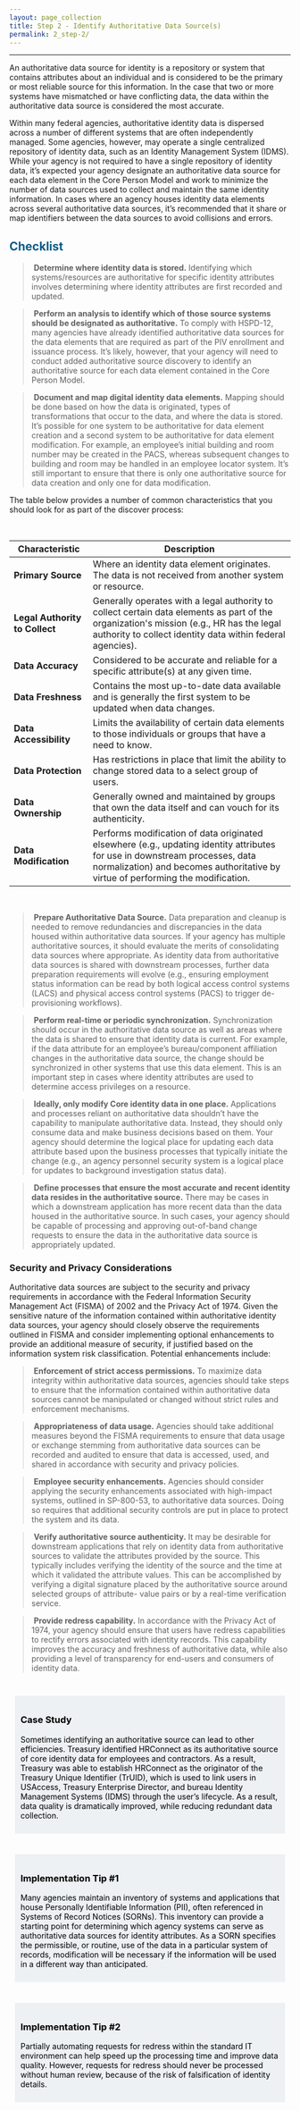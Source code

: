 ```yaml
---
layout: page_collection
title: Step 2 - Identify Authoritative Data Source(s)
permalink: 2_step-2/
---
```

<script>
$(function() {
  $( "#accordion" ).accordion({
    heightStyle: "content",
    collapsible: "true",
    active: "false"
  });
});
</script>

<script src="https://use.fontawesome.com/e20c671b68.js"></script>
-----------------------------------------------

An authoritative data source for identity is a repository or system that contains attributes about an individual and is considered to be the primary or most reliable source for this information. In the case that two or more systems have mismatched or have conflicting data, the data within the authoritative data source is considered the most accurate.

Within many federal agencies, authoritative identity data is dispersed across a number of different systems that are often independently managed. Some agencies, however, may operate a single centralized repository of identity data, such as an Identity Management System (IDMS). While your agency is not required to have a single repository of identity data, it’s expected your agency designate an authoritative data source for each data element in the Core Person Model and work to minimize the number of data sources used to collect and maintain the same identity information. In cases where an agency houses identity data elements across several authoritative data sources, it’s recommended that it share or map identifiers between the data sources to avoid collisions and errors.


## <span style="color: #0C5C89">**Checklist**</span>

> <i class="fa fa-check-square-o"></i> &nbsp;**Determine where identity data is stored.** Identifying which systems/resources are authoritative for specific identity attributes involves determining where identity attributes are first recorded and updated. 

> <i class="fa fa-check-square-o"></i> &nbsp;**Perform an analysis to identify which of those source systems should be designated as authoritative.** To comply with HSPD-12, many agencies have already identified authoritative data sources for the data elements that are required as part of the PIV enrollment and issuance process. It’s likely, however, that your agency will need to conduct added authoritative source discovery to identify an authoritative source for each data element contained in the Core Person Model.

> <i class="fa fa-check-square-o"></i> &nbsp;**Document and map digital identity data elements.** Mapping should be done based on how the data is originated, types of transformations that occur to the data, and where the data is stored. It’s possible for one system to be authoritative for data element creation and a second system to be authoritative for data element modification. For example, an employee’s initial building and room number may be created in the PACS, whereas subsequent changes to building and room may be handled in an employee locator system. It’s still important to ensure that there is only one authoritative source for data creation and only one for data modification.

The table below provides a number of common characteristics that you should look for as part of the discover process:

<br>

| <center> Characteristic </center>        | <center> Description </center> |
|------------------------------------------|--------------------------|
| **Primary Source** | Where an identity data element originates. The data is not received from another system or resource. |
| **Legal Authority to Collect** | Generally operates with a legal authority to collect certain data elements as part of the organization's mission (e.g., HR has the legal authority to collect identity data within federal agencies). |
| **Data Accuracy** | Considered to be accurate and reliable for a specific attribute(s) at any given time. |
| **Data Freshness** | Contains the most up-to-date data available and is generally the first system to be updated when data changes. |
| **Data Accessibility** | Limits the availability of certain data elements to those individuals or groups that have a need to know. |
| **Data Protection** | Has restrictions in place that limit the ability to change stored data to a select group of users. |
| **Data Ownership** | Generally owned and maintained by groups that own the data itself and can vouch for its authenticity. |
| **Data Modification** | Performs modification of data originated elsewhere (e.g., updating identity attributes for use in downstream processes, data normalization) and becomes authoritative by virtue of performing the modification. |

<br>

> <i class="fa fa-check-square-o"></i> &nbsp;**Prepare Authoritative Data Source.** Data preparation and cleanup is needed to remove redundancies and discrepancies in the data housed within authoritative data sources. If your agency has multiple authoritative sources, it should evaluate the merits of consolidating data sources where appropriate. As identity data from authoritative data sources is shared with downstream processes, further data preparation requirements will evolve (e.g., ensuring employment status information can be read by both logical access control systems (LACS) and physical access control systems (PACS) to trigger de-provisioning workflows).

> <i class="fa fa-check-square-o"></i> &nbsp;**Perform real-time or periodic synchronization.** Synchronization should occur in the authoritative data source as well as areas where the data is shared to ensure that identity data is current. For example, if the data attribute for an employee’s bureau/component affiliation changes in the authoritative data source, the change should be synchronized in other systems that use this data element. This is an important step in cases where identity attributes are used to determine access privileges on a resource.

> <i class="fa fa-check-square-o"></i> &nbsp;**Ideally, only modify Core identity data in one place.** Applications and processes reliant on authoritative data shouldn’t have the capability to manipulate authoritative data. Instead, they should only consume data and make business decisions based on them. Your agency should determine the logical place for updating each data attribute based upon the business processes that typically initiate the change (e.g., an agency personnel security system is a logical place for updates to background investigation status data).

> <i class="fa fa-check-square-o"></i> &nbsp;**Define processes that ensure the most accurate and recent identity data resides in the authoritative source.** There may be cases in which a downstream application has more recent data than the data housed in the authoritative source. In such cases, your agency should be capable of processing and approving out-of-band change requests to ensure the data in the authoritative data source is appropriately updated.


### Security and Privacy Considerations

Authoritative data sources are subject to the security and privacy requirements in accordance with the Federal Information Security Management Act (FISMA) of 2002 and the Privacy Act of 1974. Given the sensitive nature of the information contained within authoritative identity data sources, your agency should closely observe the requirements outlined in FISMA and consider implementing optional enhancements to provide an additional measure of security, if justified based on the information system risk classification. Potential enhancements include:

> <i class="fa fa-lock" aria-hidden="true"></i> &nbsp;**Enforcement of strict access permissions.** To maximize data integrity within authoritative data sources, agencies should take steps to ensure that the information contained within authoritative data sources cannot be manipulated or changed without strict rules and enforcement mechanisms.

> <i class="fa fa-database" aria-hidden="true"></i> &nbsp;**Appropriateness of data usage.** Agencies should take additional measures beyond the FISMA requirements to ensure that data usage or exchange stemming from authoritative data sources can be recorded and audited to ensure that data is accessed, used, and shared in accordance with security and privacy policies.

> <i class="fa fa-users" aria-hidden="true"></i> &nbsp;**Employee security enhancements.** Agencies should consider applying the security enhancements associated with high-impact systems, outlined in SP-800-53, to authoritative data sources. Doing so requires that additional security controls are put in place to protect the system and its data.

> <i class="fa fa-check-circle-o" aria-hidden="true"></i> &nbsp;**Verify authoritative source authenticity.** It may be desirable for downstream applications that rely on identity data from authoritative sources to validate the attributes provided by the source. This typically includes verifying the identity of the source and the time at which it validated the attribute values. This can be accomplished by verifying a digital signature placed by the authoritative source around selected groups of attribute- value pairs or by a real-time verification service.

> <i class="fa fa-user-times" aria-hidden="true"></i> &nbsp;**Provide redress capability.** In accordance with the Privacy Act of 1974, your agency should ensure that users have redress capabilities to rectify errors associated with identity records. This capability improves the accuracy and freshness of authoritative data, while also providing a level of transparency for end-users and consumers of identity data.

<br>

<div style="background-color: #edf1f3;color: black;margin: 10px;padding: 10px">

<h3><span>Case Study</span></h3>
<p><span>Sometimes identifying an authoritative source can lead to other efficiencies. Treasury identified HRConnect as its authoritative source of core identity data for employees and contractors. As a result, Treasury was able to establish HRConnect as the originator of the Treasury Unique Identifier (TrUID), which is used to link users in USAccess, Treasury Enterprise Director, and bureau Identity Management Systems (IDMS) through the user’s lifecycle. As a result, data quality is dramatically improved, while reducing redundant data collection.</span></p>

</div>

<br>

<div style="background-color: #edf1f3;color: black;margin: 10px;padding: 10px">

<h3><span>Implementation Tip #1</span></h3>
<p><span>Many agencies maintain an inventory of systems and applications that house Personally Identifiable Information (PII), often referenced in Systems of Record Notices (SORNs). This inventory can provide a starting point for determining which agency systems can serve as authoritative data sources for identity attributes. As a SORN specifies the permissible, or routine, use of the data in a particular system of records, modification will be necessary if the information will be used in a different way than anticipated.</span></p>

</div>

<br>

<div style="background-color: #edf1f3;color: black;margin: 10px;padding: 10px">
<h3><span>Implementation Tip #2</span></h3>
<p><span>Partially automating requests for redress within the standard IT environment can help speed up the processing time and improve data quality. However, requests for redress should never be processed without human review, because of the risk of falsification of identity details.</span></p>

</div>

<br>
